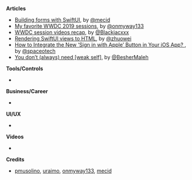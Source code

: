 **Articles**

* [Building forms with SwiftUI](https://mecid.github.io/2019/06/19/building-forms-with-swiftui/), by [@mecid](https://twitter.com/mecid)
* [My favorite WWDC 2019 sessions](https://www.kode24.no/kodenytt/my-favorite-wwdc-2019-sessions/71183503), by [@onmyway133](https://twitter.com/onmyway133)
* [WWDC session videos recap](https://github.com/Blackjacx/WWDC), by [@Blackjacxxx](https://twitter.com/Blackjacxxx)
* [Rendering SwiftUI views to HTML](https://worthdoingbadly.com/swiftui-html/), by [@zhuowei](https://twitter.com/zhuowei)
* [How to Integrate the New ‘Sign in with Apple’ Button in Your iOS App? ](https://www.spaceotechnologies.com/sign-in-with-apple-ios-tutorial/), by [@spaceotech](https://twitter.com/spaceotech)
* [You don’t (always) need [weak self]](https://medium.com/@almalehdev/you-dont-always-need-weak-self-a778bec505ef), by [@BesherMaleh](https://twitter.com/BesherMaleh)

**Tools/Controls**

* 

**Business/Career**

* 

**UI/UX**

* 

**Videos**

* 

**Credits**

* [pmusolino](https://github.com/pmusolino), [uraimo](https://github.com/uraimo), [onmyway133](http://github.com/onmyway133), [mecid](https://github.com/mecid)

